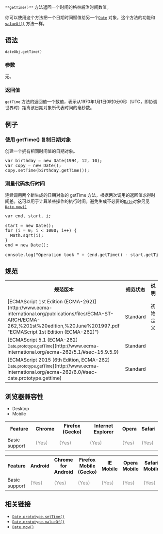`**getTime()**` 方法返回一个时间的格林威治时间数值。

你可以使用这个方法把一个日期时间赋值给另一个[`Date`](/zh-CN/docs/Web/JavaScript/Reference/Date "此页面仍未被本地化, 期待您的翻译!") 对象。这个方法的功能和 [`valueOf()`](/zh-CN/docs/Web/JavaScript/Reference/Global_Objects/Date/valueof "valueOf() 方法返回一个日期对象的原始值。") 方法一样。

## 语法

    dateObj.getTime() 

### 参数

无。

### 返回值

`getTime` 方法的返回值一个数值，表示从1970年1月1日0时0分0秒（UTC，即协调世界时）距离该日期对象所代表时间的毫秒数。

## 例子

### 使用 getTime() 复制日期对象

创建一个拥有相同时间值的日期对象。

<pre class="brush: js">var birthday = new Date(1994, 12, 10);
var copy = new Date();
copy.setTime(birthday.getTime());
</pre>

### 测量代码执行时间

连续调用两个新生成的日期对象的 getTime 方法，根据两次调用的返回值求得时间差。这可以用于计算某些操作的执行时间。避免生成不必要的[`Date`](/zh-CN/docs/Web/JavaScript/Reference/Date "此页面仍未被本地化, 期待您的翻译!")对象另见[`Date.now()`](/zh-CN/docs/Web/JavaScript/Reference/Global_Objects/Date/now "Date.now() 方法返回自1970年1月1日 00:00:00 UTC到当前时间的毫秒数。") 

<pre class="brush:js">var end, start, i;

start = new Date();
for (i = 0; i < 1000; i++) {
  Math.sqrt(i);
}
end = new Date();

console.log("Operation took " + (end.getTime() - start.getTime()) + " msec");</pre>

## 规范

<table class="standard-table">

<tbody>

<tr>

<th scope="col">规范版本</th>

<th scope="col">规范状态</th>

<th scope="col">说明</th>

</tr>

<tr>

<td>[ECMAScript 1st Edition (ECMA-262)](http://www.ecma-international.org/publications/files/ECMA-ST-ARCH/ECMA-262,%201st%20edition,%20June%201997.pdf "ECMAScript 1st Edition (ECMA-262)")</td>

<td><span class="spec-Standard">Standard</span></td>

<td>初始定义</td>

</tr>

<tr>

<td>[ECMAScript 5.1 (ECMA-262)  
<small lang="zh-CN">Date.prototype.getTime</small>](http://www.ecma-international.org/ecma-262/5.1/#sec-15.9.5.9)</td>

<td><span class="spec-Standard">Standard</span></td>

<td> </td>

</tr>

<tr>

<td>[ECMAScript 2015 (6th Edition, ECMA-262)  
<small lang="zh-CN">Date.prototype.getTime</small>](http://www.ecma-international.org/ecma-262/6.0/#sec-date.prototype.gettime)</td>

<td><span class="spec-Standard">Standard</span></td>

<td> </td>

</tr>

</tbody>

</table>

## 浏览器兼容性

<div class="htab"><a name="AutoCompatibilityTable" id="AutoCompatibilityTable"></a>

*   <a>Desktop</a>
*   <a>Mobile</a>

</div>

<div id="compat-desktop">

<table class="compat-table">

<tbody>

<tr>

<th>Feature</th>

<th>Chrome</th>

<th>Firefox (Gecko)</th>

<th>Internet Explorer</th>

<th>Opera</th>

<th>Safari</th>

</tr>

<tr>

<td>Basic support</td>

<td><span title="Please update this with the earliest version of support." style="color: #888;">(Yes)</span></td>

<td><span title="Please update this with the earliest version of support." style="color: #888;">(Yes)</span></td>

<td><span title="Please update this with the earliest version of support." style="color: #888;">(Yes)</span></td>

<td><span title="Please update this with the earliest version of support." style="color: #888;">(Yes)</span></td>

<td><span title="Please update this with the earliest version of support." style="color: #888;">(Yes)</span></td>

</tr>

</tbody>

</table>

</div>

<div id="compat-mobile">

<table class="compat-table">

<tbody>

<tr>

<th>Feature</th>

<th>Android</th>

<th>Chrome for Android</th>

<th>Firefox Mobile (Gecko)</th>

<th>IE Mobile</th>

<th>Opera Mobile</th>

<th>Safari Mobile</th>

</tr>

<tr>

<td>Basic support</td>

<td><span title="Please update this with the earliest version of support." style="color: #888;">(Yes)</span></td>

<td><span title="Please update this with the earliest version of support." style="color: #888;">(Yes)</span></td>

<td><span title="Please update this with the earliest version of support." style="color: #888;">(Yes)</span></td>

<td><span title="Please update this with the earliest version of support." style="color: #888;">(Yes)</span></td>

<td><span title="Please update this with the earliest version of support." style="color: #888;">(Yes)</span></td>

<td><span title="Please update this with the earliest version of support." style="color: #888;">(Yes)</span></td>

</tr>

</tbody>

</table>

</div>

## 相关链接

*   [`Date.prototype.setTime()`](/zh-CN/docs/Web/JavaScript/Reference/Global_Objects/Date/setTime "setTime() 方法以一个表示从1970-1-1 00:00:00 UTC计时的毫秒数为来为 Date 对象设置时间。")
*   [`Date.prototype.valueOf()`](/zh-CN/docs/Web/JavaScript/Reference/Global_Objects/Date/valueOf "valueOf() 方法返回一个日期对象的原始值。")
*   [`Date.now()`](/zh-CN/docs/Web/JavaScript/Reference/Global_Objects/Date/now "Date.now() 方法返回自1970年1月1日 00:00:00 UTC到当前时间的毫秒数。")